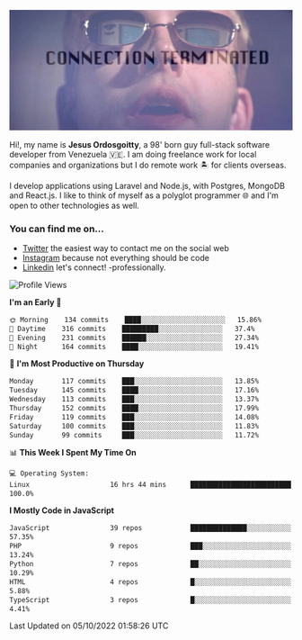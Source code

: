 ![hackers movie reference](./disconnected.jpg)

Hi!, my name is **Jesus Ordosgoitty**, a 98' born guy full-stack software developer from Venezuela 🇻🇪. I am doing freelance work for local companies and organizations but I do remote work 🏝️ for clients overseas. 

I develop applications using Laravel and Node.js, with Postgres, MongoDB and React.js. I like to think of myself as a polyglot programmer 🌐 and I'm open to other technologies as well.

### You can find me on...

- [Twitter](https://twitter.com/jodaz_) the easiest way to contact me on the social web
- [Instagram](https://instagram.com/jodaz_) because not everything should be code
- [Linkedin](https://linkedin.com/in/jodaz) let's connect! -professionally.

<!---
Besides social networks, you can take a look at my [website](https://www.jodaz.xyz) too.
-->

<!--START_SECTION:waka-->
![Profile Views](http://img.shields.io/badge/Profile%20Views-119-blue)

**I'm an Early 🐤** 

```text
🌞 Morning    134 commits    ████░░░░░░░░░░░░░░░░░░░░░   15.86% 
🌆 Daytime    316 commits    █████████░░░░░░░░░░░░░░░░   37.4% 
🌃 Evening    231 commits    ██████░░░░░░░░░░░░░░░░░░░   27.34% 
🌙 Night      164 commits    ████░░░░░░░░░░░░░░░░░░░░░   19.41%

```
📅 **I'm Most Productive on Thursday** 

```text
Monday       117 commits    ███░░░░░░░░░░░░░░░░░░░░░░   13.85% 
Tuesday      145 commits    ████░░░░░░░░░░░░░░░░░░░░░   17.16% 
Wednesday    113 commits    ███░░░░░░░░░░░░░░░░░░░░░░   13.37% 
Thursday     152 commits    ████░░░░░░░░░░░░░░░░░░░░░   17.99% 
Friday       119 commits    ███░░░░░░░░░░░░░░░░░░░░░░   14.08% 
Saturday     100 commits    ███░░░░░░░░░░░░░░░░░░░░░░   11.83% 
Sunday       99 commits     ███░░░░░░░░░░░░░░░░░░░░░░   11.72%

```


📊 **This Week I Spent My Time On** 

```text
💻 Operating System: 
Linux                    16 hrs 44 mins      █████████████████████████   100.0%

```

**I Mostly Code in JavaScript** 

```text
JavaScript               39 repos            ██████████████░░░░░░░░░░░   57.35% 
PHP                      9 repos             ███░░░░░░░░░░░░░░░░░░░░░░   13.24% 
Python                   7 repos             ██░░░░░░░░░░░░░░░░░░░░░░░   10.29% 
HTML                     4 repos             █░░░░░░░░░░░░░░░░░░░░░░░░   5.88% 
TypeScript               3 repos             █░░░░░░░░░░░░░░░░░░░░░░░░   4.41%

```



 Last Updated on 05/10/2022 01:58:26 UTC
<!--END_SECTION:waka-->
